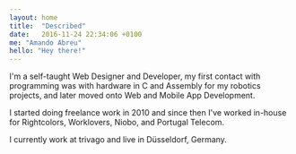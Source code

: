 ```yaml
---
layout: home
title:  "Described"
date:   2016-11-24 22:34:06 +0100
me: "Amando Abreu"
hello: "Hey there!"
---
```

I'm a self-taught Web Designer and Developer, my first contact with programming was with hardware in C and Assembly for my robotics projects, and later moved onto Web and Mobile App Development.

I started doing freelance work in 2010 and since then I've worked in-house for Rightcolors, Worklovers, Niobo, and Portugal Telecom.

I currently work at trivago and live in Düsseldorf, Germany.
